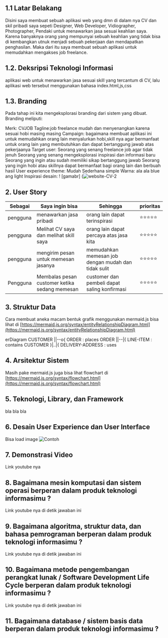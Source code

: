 ## 1.1 Latar Belakang

Disini saya membuat sebuah aplikasi web yang dmn di dalam nya CV dan skil pribadi saya sepeti Designer, Web Developer, Vidiographer, Photographer, Pendaki untuk menawarkan jasa sesuai keahlian saya.
Karena banyaknya orang yang mempunyai sebuah keahlian yang tidak bisa di kembangkan utnuk menjadi sebuah pekerjaan dan mendapatkan penghasilan. Maka dari itu saya membuat sebuah aplikasi untuk memudahkan mengakses job freelance.

## 1.2. Deksripsi Teknologi Informasi

aplikasi web untuk menawarkan jasa sesuai skill yang tercantum di CV, lalu aplikasi web tersebut menggunakan bahasa index.html,js,css

## 1.3. Branding

Pada tahap ini kita mengeksplorasi branding dari sistem yang dibuat. Branding meliputi:

Merk: CVJOB
Tagline:job freelance mudah dan menyenangkan karena sesuai hobi masing masing
Campaign: bagaimana membuat aplikasi ini untuk memudahkan orang lain menyalurkan hobi,skill nya agar bermanfaat untuk orang lain yang membutuhkan dan dapat bertanggung jawab atas pekerjaanya
Target user:
Seorang yang senang freelance job agar tidak jenuh
Seorang yang senang mengeksplorasi inspirasi dan informasi baru
Seorang yang ingin atau sudah memiliki sikap bertanggung jawab
Seorang yang ingin hobi atau skillnya dapat bermanfaat bagi orang lain dan berbuah hasil
User experience theme:
Mudah
Sederhana
simple
Warna: ala ala blue ang light 
Inspirasi desain:
! [gamabr] (![website-CV-2](https://github.com/Hasbi2104/tugas-uts/assets/144440884/c3b92318-b8a5-4577-b2a3-0ac497cee17e)

## 2. User Story

Sebagai | Saya ingin bisa| Sehingga | prioritas 
---|---|---|---
pengguna | menawarkan jasa pribadi| orang lain dapat terinspirasi | ⭐⭐⭐⭐⭐
pengguna | Melihat CV saya dan melihat skill saya | orang lain dapat percaya atas jasa kita | ⭐⭐⭐⭐⭐
pengguna | mengirim pesan untuk memesan jasanya | memudahkan memesan job dengan mudah dan tidak sulit | ⭐⭐⭐⭐⭐
Pengguna | Membalas pesan customer ketika sedang memesan | customer dan pembeli dapat saling konfirmasi | ⭐⭐⭐⭐⭐
## 3. Struktur Data

Cara membuat aneka macam bentuk grafik menggunakan mermaid.js bisa lihat di [https://mermaid.js.org/syntax/entityRelationshipDiagram.html](https://mermaid.js.org/syntax/entityRelationshipDiagram.html) 

erDiagram
    CUSTOMER ||--o{ ORDER : places
    ORDER ||--|{ LINE-ITEM : contains
    CUSTOMER }|..|{ DELIVERY-ADDRESS : uses
    

## 4. Arsitektur Sistem

Masih pake mermaid.js juga bisa lihat flowchart di [https://mermaid.js.org/syntax/flowchart.html](https://mermaid.js.org/syntax/flowchart.html)

## 5. Teknologi, Library, dan Framework

bla bla bla

## 6. Desain User Experience dan User Interface

Bisa load image 
![Contoh](https://fastly.picsum.photos/id/318/536/354.jpg?hmac=Ixy-wle80nudIR_cmnF1iY2y6rMUH7_9sk-BP1fTpM8)

## 7. Demonstrasi Video

Link youtube nya

## 8. Bagaimana mesin komputasi dan sistem operasi berperan dalam produk teknologi informasimu ?

Link youtube nya di detik jawaban ini

## 9. Bagaimana algoritma, struktur data, dan bahasa pemrograman berperan dalam produk teknologi informasimu ?

Link youtube nya di detik jawaban ini

## 10. Bagaimana metode pengembangan perangkat lunak / Software Development Life Cycle berperan dalam produk teknologi informasimu ?

Link youtube nya di detik jawaban ini

## 11. Bagaimana database / sistem basis data berperan dalam produk teknologi informasimu ?


